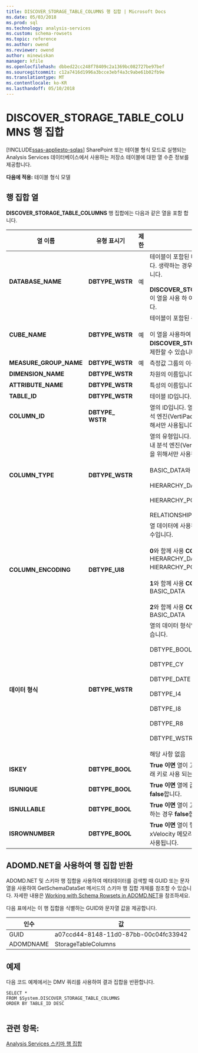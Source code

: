 ```yaml
---
title: DISCOVER_STORAGE_TABLE_COLUMNS 행 집합 | Microsoft Docs
ms.date: 05/03/2018
ms.prod: sql
ms.technology: analysis-services
ms.custom: schema-rowsets
ms.topic: reference
ms.author: owend
ms.reviewer: owend
author: minewiskan
manager: kfile
ms.openlocfilehash: dbbed22cc248f78409c2a1369bc082727be97bef
ms.sourcegitcommit: c12a7416d1996a3bcce3ebf4a3c9abe61b02fb9e
ms.translationtype: MT
ms.contentlocale: ko-KR
ms.lasthandoff: 05/10/2018
---
```

# <a name="discoverstoragetablecolumns-rowset"></a>DISCOVER_STORAGE_TABLE_COLUMNS 행 집합
[!INCLUDE[ssas-appliesto-sqlas](../../../includes/ssas-appliesto-sqlas.md)]
  SharePoint 또는 테이블 형식 모드로 실행되는 Analysis Services 데이터베이스에서 사용하는 저장소 테이블에 대한 열 수준 정보를 제공합니다.  
  
 **다음에 적용:** 테이블 형식 모델  
  
## <a name="rowset-columns"></a>행 집합 열  
 **DISCOVER_STORAGE_TABLE_COLUMNS** 행 집합에는 다음과 같은 열을 포함 합니다.  
  
|**열 이름**|**유형 표시기**|**제한**|**설명**|  
|---------------------|------------------------|---------------------|---------------------|  
|**DATABASE_NAME**|**DBTYPE_WSTR**|예|테이블이 포함된 데이터베이스 이름을 지정합니다. 생략하는 경우 현재 데이터베이스가 사용됩니다.<br /><br /> **DISCOVER_STORAGE_TABLE_COLUMNS** 이 열을 사용 하 여 행 집합을 제한할 수 있습니다.|  
|**CUBE_NAME**|**DBTYPE_WSTR**|예|테이블이 포함된 큐브 또는 모델을 지정합니다.<br /><br /> 이 열을 사용하여 **DISCOVER_STORAGE_TABLES** 행 집합을 제한할 수 있습니다.|  
|**MEASURE_GROUP_NAME**|**DBTYPE_WSTR**|예|측정값 그룹의 이름입니다.|  
|**DIMENSION_NAME**|**DBTYPE_WSTR**||차원의 이름입니다.|  
|**ATTRIBUTE_NAME**|**DBTYPE_WSTR**||특성의 이름입니다.|  
|**TABLE_ID**|**DBTYPE_WSTR**||테이블 ID입니다.|  
|**COLUMN_ID**|**DBTYPE_ WSTR**||열의 ID입니다. 열 ID는 xVelocity 메모리 내 분석 엔진(VertiPaq) 내부용이며 정보 제공을 위해서만 사용됩니다.|  
|**COLUMN_TYPE**|**DBTYPE_WSTR**||열의 유형입니다. 열 유형은 xVelocity 메모리 내 분석 엔진(VertiPaq) 내부용이며 정보 제공을 위해서만 사용됩니다.<br /><br /> BASIC_DATA와 함께 사용됨<br /><br /> HIERARCHY_DATAID_TO_POSITION<br /><br /> HIERARCHY_POSITION_TO_DATAID<br /><br /> RELATIONSHIP|  
|**COLUMN_ENCODING**|**DBTYPE_UI8**||열 데이터에 사용된 인코딩 유형을 나타내는 정수입니다.<br /><br /> **0**와 함께 사용 **COLUMN_TYPE**: HIERARCHY_DATAID_TO_POSITION, HIERARCHY_POSITION_TO_DATAID, 관계<br /><br /> **1**와 함께 사용 **COLUMN_TYPE**: BASIC_DATA<br /><br /> **2**와 함께 사용 **COLUMN_TYPE**: BASIC_DATA|  
|**데이터 형식**|**DBTYPE_WSTR**||열의 데이터 형식입니다. 가능한 값은 다음과 같습니다.<br /><br /> DBTYPE_BOOL<br /><br /> DBTYPE_CY<br /><br /> DBTYPE_DATE<br /><br /> DBTYPE_I4<br /><br /> DBTYPE_I8<br /><br /> DBTYPE_R8<br /><br /> DBTYPE_WSTR<br /><br /> 해당 사항 없음|  
|**ISKEY**|**DBTYPE_BOOL**||**True 이면** 열이 고, 그렇지 않으면 기본 또는 외래 키로 사용 되는 경우 **false**합니다.|  
|**ISUNIQUE**|**DBTYPE_BOOL**||**True 이면** 열에 값이 고, 그렇지 않으면 고유 **false**합니다.|  
|**ISNULLABLE**|**DBTYPE_BOOL**||**True 이면** 열이 고, 그렇지 않으면 null을 허용 하는 경우 **false**합니다.|  
|**ISROWNUMBER**|**DBTYPE_BOOL**||**True 이면** 열이 행 번호 열입니다. 행 번호 열은 xVelocity 메모리 내 분석 엔진에서 내부적으로 사용됩니다.|  
  
## <a name="using-adomdnet-to-return-the-rowset"></a>ADOMD.NET을 사용하여 행 집합 반환  
 ADOMD.NET 및 스키마 행 집합을 사용하여 메타데이터를 검색할 때 GUID 또는 문자열을 사용하여 GetSchemaDataSet 메서드의 스키마 행 집합 개체를 참조할 수 있습니다. 자세한 내용은 [Working with Schema Rowsets in ADOMD.NET](../../../analysis-services/multidimensional-models-adomd-net-client/retrieving-metadata-working-with-schema-rowsets.md)을 참조하세요.  
  
 다음 표에서는 이 행 집합을 식별하는 GUID와 문자열 값을 제공합니다.  
  
|인수|값|  
|--------------|-----------|  
|GUID|a07ccd44-8148-11d0-87bb-00c04fc33942|  
|ADOMDNAME|StorageTableColumns|  
  
## <a name="example"></a>예제  
 다음 코드 예제에서는 DMV 쿼리를 사용하여 결과 집합을 반환합니다.  
  
```  
SELECT *  
FROM $System.DISCOVER_STORAGE_TABLE_COLUMNS  
ORDER BY TABLE_ID DESC  
  
```  
  
## <a name="see-also"></a>관련 항목:  
 [Analysis Services 스키마 행 집합](../../../analysis-services/schema-rowsets/analysis-services-schema-rowsets.md)  
  
  
